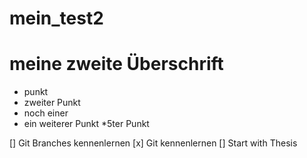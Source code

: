 


# mein_test2


# meine zweite Überschrift

* punkt
* zweiter Punkt 
* noch einer
* ein weiterer Punkt
*5ter Punkt


[] Git Branches kennenlernen
[x] Git kennenlernen
[] Start with Thesis
